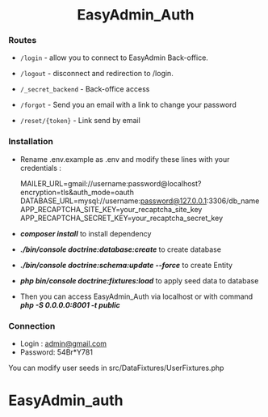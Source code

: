 
<div align="center">
	<h1>EasyAdmin_Auth</h1>
</div>

### Routes

  *  `/login` - allow you to connect to EasyAdmin Back-office.
  
  *  `/logout` - disconnect and redirection to /login.

  *  `/_secret_backend` - Back-office access

  *  `/forgot` - Send you an email with a link to change your password

  *  `/reset/{token}` - Link send by email 


### Installation

  *  Rename .env.example as .env and modify these lines with your credentials :

     MAILER_URL=gmail://username:password@localhost?encryption=tls&auth_mode=oauth
     DATABASE_URL=mysql://username:password@127.0.0.1:3306/db_name
     APP_RECAPTCHA_SITE_KEY=your_recaptcha_site_key
     APP_RECAPTCHA_SECRET_KEY=your_recaptcha_secret_key
  
  *  ***composer install*** to install dependency

  *  ***./bin/console doctrine:database:create*** to create database

  *  ***./bin/console doctrine:schema:update --force*** to create Entity

  *  ***php bin/console doctrine:fixtures:load*** to apply seed data to database 

  *  Then you can access EasyAdmin_Auth via localhost or with command ***php -S 0.0.0.0:8001 -t public***

  ### Connection 

  * Login : admin@gmail.com
  * Password: 54Br*Y781

  You can modify user seeds in src/DataFixtures/UserFixtures.php

# EasyAdmin_auth
